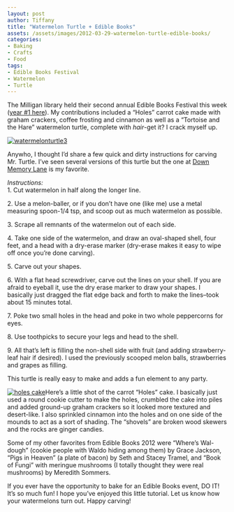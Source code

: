 ```yaml
---
layout: post
author: Tiffany
title: "Watermelon Turtle + Edible Books"
assets: /assets/images/2012-03-29-watermelon-turtle-edible-books/
categories: 
- Baking
- Crafts
- Food
tags: 
- Edible Books Festival
- Watermelon
- Turtle
---
```


The Milligan library held their second annual Edible Books Festival this week ([year #1 here](http://www.sweetpeonies.com/2011/04/edible-books-festival/)). My contributions included a “Holes” carrot cake made with graham crackers, coffee frosting and cinnamon as well as a “Tortoise and the Hare” watermelon turtle, complete with _hair_-get it? I crack myself up.

[![](jekyll_uploads/2012/03/watermelonturtle3-575x382.jpg "watermelonturtle3")](http://www.sweetpeonies.com/2012/03/watermelon-turtle-edible-books/watermelonturtle3/)

Anywho, I thought I’d share a few quick and dirty instructions for carving Mr. Turtle. I’ve seen several versions of this turtle but the one at [Down Memory Lane](http://rhondas3boys.blogspot.com/2010/06/watermelon-turtle.html) is my favorite.

_Instructions:_  
1\. Cut watermelon in half along the longer line.

2\. Use a melon-baller, or if you don’t have one (like me) use a metal measuring spoon-1/4 tsp, and scoop out as much watermelon as possible.

3\. Scrape all remnants of the watermelon out of each side.

4\. Take one side of the watermelon, and draw an oval-shaped shell, four feet, and a head with a dry-erase marker (dry-erase makes it easy to wipe off once you’re done carving).

5. Carve out your shapes.

6\. With a flat head screwdriver, carve out the lines on your shell. If you are afraid to eyeball it, use the dry erase marker to draw your shapes. I basically just dragged the flat edge back and forth to make the lines–took about 15 minutes total.

7\. Poke two small holes in the head and poke in two whole peppercorns for eyes.

8\. Use toothpicks to secure your legs and head to the shell.

9\. All that’s left is filling the non-shell side with fruit (and adding strawberry-leaf hair if desired). I used the previously scooped melon balls, strawberries and grapes as filling.

This turtle is really easy to make and adds a fun element to any party.

[![](jekyll_uploads/2012/03/holes-cake-325x216.jpg "holes cake")](http://www.sweetpeonies.com/2012/03/watermelon-turtle-edible-books/holes-cake/)Here’s a little shot of the carrot “Holes” cake. I basically just used a round cookie cutter to make the holes, crumbled the cake into piles and added ground-up graham crackers so it looked more textured and desert-like. I also sprinkled cinnamon into the holes and on one side of the mounds to act as a sort of shading. The “shovels” are broken wood skewers and the rocks are ginger candies.

Some of my other favorites from Edible Books 2012 were “Where’s Wal-dough” (cookie people with Waldo hiding among them) by Grace Jackson, “Pigs in Heaven” (a plate of bacon) by Seth and Stacey Tramel, and “Book of Fungi” with meringue mushrooms (I totally thought they were real mushrooms) by Meredith Sommers.

If you ever have the opportunity to bake for an Edible Books event, DO IT! It’s so much fun! I hope you’ve enjoyed this little tutorial. Let us know how your watermelons turn out. Happy carving!